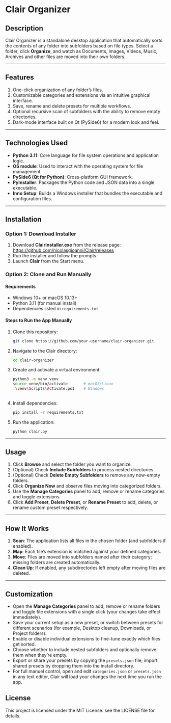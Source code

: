 # Clair Organizer

## Description
Clair Organizer is a standalone desktop application that automatically sorts the contents of any folder into subfolders based on file types. Select a folder, click **Organize**, and watch as Documents, Images, Videos, Music, Archives and other files are moved into their own folders.

---

## Features
1. One-click organization of any folder’s files.  
2. Customizable categories and extensions via an intuitive graphical interface.  
3. Save, rename and delete presets for multiple workflows.  
4. Optional recursive scan of subfolders with the ability to remove empty directories.  
5. Dark-mode interface built on Qt (PySide6) for a modern look and feel.  

---

## Technologies Used
- **Python 3.11**: Core language for file system operations and application logic.
- **OS module**: Used to interact with the operating system for file management.  
- **PySide6 (Qt for Python)**: Cross-platform GUI framework.  
- **PyInstaller**: Packages the Python code and JSON data into a single executable.  
- **Inno Setup**: Builds a Windows installer that bundles the executable and configuration files.  

---

## Installation

### Option 1: Download Installer
1. Download **ClairInstaller.exe** from the release page: https://github.com/nicolasgioanni/Clair/releases
2. Run the installer and follow the prompts.  
3. Launch **Clair** from the Start menu.  

### Option 2: Clone and Run Manually

#### Requirements  
- Windows 10+ or macOS 10.13+  
- Python 3.11 (for manual install)  
- Dependencies listed in `requirements.txt`  

#### Steps to Run the App Manually

1. Clone this repository:
   ```bash
   git clone https://github.com/your-username/clair-organizer.git
2. Navigate to the Clair directory:
   ```bash
   cd clair-organizer
4. Create and activate a virtual environment:
   ```bash
   python3 -m venv venv
   source venv/bin/activate       # macOS/Linux
   .\venv\Scripts\Activate.ps1    # Windows
  
6. Install dependencies:
   ```bash
   pip install -r requirements.txt

7. Run the application:
   ```bash
   python clair.py 

---
   
## Usage
1. Click **Browse** and select the folder you want to organize.  
2. (Optional) Check **Include Subfolders** to process nested directories.  
3. (Optional) Check **Delete Empty Subfolders** to remove any now-empty folders.  
4. Click **Organize Now** and observe files moving into categorized folders.  
5. Use the **Manage Categories** panel to add, remove or rename categories and toggle extensions.
6. Click **Add Preset**, **Delete Preset**, or **Rename Preset** to add, delete, or rename custom preset respectively.

---

## How It Works
1. **Scan**: The application lists all files in the chosen folder (and subfolders if enabled).  
2. **Map**: Each file’s extension is matched against your defined categories.  
3. **Move**: Files are moved into subfolders named after their category; missing folders are created automatically.  
4. **Clean Up**: If enabled, any subdirectories left empty after moving files are deleted.  

---

## Customization
- Open the **Manage Categories** panel to add, remove or rename folders and toggle file extensions with a single click (your changes take effect immediately).  
- Save your current setup as a new preset, or switch between presets for different scenarios (for example, Desktop cleanup, Downloads, or Project folders).  
- Enable or disable individual extensions to fine-tune exactly which files get sorted.  
- Choose whether to include nested subfolders and optionally remove them when they’re empty.  
- Export or share your presets by copying the `presets.json` file; import shared presets by dropping them into the install directory.  
- For full manuel control, open and edit `categories.json` or `presets.json` in any text editor, Clair will load your changes the next time you run the app.  

## License
This project is licensed under the MIT License. see the LICENSE file for details.

